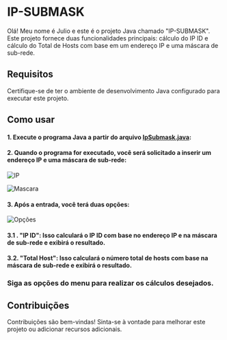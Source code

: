 # IP-SUBMASK

Olá! Meu nome é Julio e este é o projeto Java chamado "IP-SUBMASK". Este projeto fornece duas funcionalidades principais: cálculo do IP ID e cálculo do Total de Hosts com base em um endereço IP e uma máscara de sub-rede.

## Requisitos

Certifique-se de ter o ambiente de desenvolvimento Java configurado para executar este projeto.

## Como usar

#### 1. Execute o programa Java a partir do arquivo [IpSubmask.java](https://github.com/JulionBR/ip-submask/blob/main/src/com/jnb/IpSubmask.java):

#### 2. Quando o programa for executado, você será solicitado a inserir um endereço IP e uma máscara de sub-rede: 
![IP](https://github.com/JulionBR/ip-submask/assets/88972643/2c0f5517-6051-4e2b-ae73-3f8bcac56731)

![Mascara](https://github.com/JulionBR/ip-submask/assets/88972643/96c33ec7-e61e-40f1-9d0e-c864ce96e447)

#### 3. Após a entrada, você terá duas opções:
![Opções](https://github.com/JulionBR/ip-submask/assets/88972643/7de228fd-164e-4307-abfe-34f455a248af)

#### 3.1 . "IP ID": Isso calculará o IP ID com base no endereço IP e na máscara de sub-rede e exibirá o resultado.

#### 3.2. "Total Host": Isso calculará o número total de hosts com base na máscara de sub-rede e exibirá o resultado.

### Siga as opções do menu para realizar os cálculos desejados.

## Contribuições

Contribuições são bem-vindas! Sinta-se à vontade para melhorar este projeto ou adicionar recursos adicionais.

